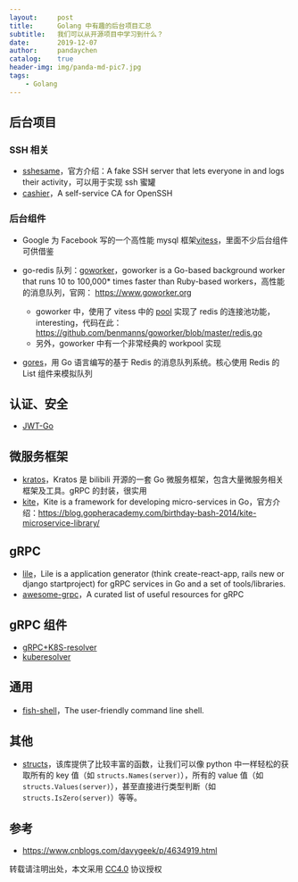 ```yaml
---
layout:     post
title:      Golang 中有趣的后台项目汇总
subtitle:   我们可以从开源项目中学习到什么？
date:       2019-12-07
author:     pandaychen
catalog:    true
header-img: img/panda-md-pic7.jpg
tags:
    - Golang
---
```


##  后台项目

###	SSH 相关
-   [sshesame](https://github.com/jaksi/sshesame)，官方介绍：A fake SSH server that lets everyone in and logs their activity，可以用于实现 ssh 蜜罐
-	[cashier](https://github.com/nsheridan/cashier)，A self-service CA for OpenSSH

###	后台组件

-   Google 为 Facebook 写的一个高性能 mysql 框架[vitess](https://github.com/vitessio/vitess)，里面不少后台组件可供借鉴

-   go-redis 队列：[goworker](https://github.com/benmanns/goworker)，goworker is a Go-based background worker that runs 10 to 100,000* times faster than Ruby-based workers，高性能的消息队列，官网： https://www.goworker.org
	-	goworker 中，使用了 vitess 中的 [pool](https://github.com/vitessio/vitess/blob/master/go/pools/resource_pool.go) 实现了 redis 的连接池功能，interesting，代码在此：https://github.com/benmanns/goworker/blob/master/redis.go
	-	另外，goworker 中有一个非常经典的 workpool 实现

-   [gores](https://github.com/wang502/gores)，用 Go 语言编写的基于 Redis 的消息队列系统。核心使用 Redis 的 List 组件来模拟队列


##	认证、安全
-	[JWT-Go](https://github.com/dgrijalva/jwt-go)

##	微服务框架
-	[kratos](https://github.com/bilibili/kratos)，Kratos 是 bilibili 开源的一套 Go 微服务框架，包含大量微服务相关框架及工具。gRPC 的封装，很实用
-	[kite](https://github.com/koding/kite)，Kite is a framework for developing micro-services in Go，官方介绍：https://blog.gopheracademy.com/birthday-bash-2014/kite-microservice-library/

##	gRPC
-	[lile](https://github.com/lileio/lile)，Lile is a application generator (think create-react-app, rails new or django startproject) for gRPC services in Go and a set of tools/libraries.
-	[awesome-grpc](https://github.com/grpc-ecosystem/awesome-grpc)，A curated list of useful resources for gRPC

##	gRPC 组件
-	[gRPC+K8S-resolver](https://github.com/sercand/kuberesolver)
-	[kuberesolver](https://github.com/everflow-io/kuberesolver)


##	通用
-	[fish-shell](https://github.com/fish-shell/fish-shell)，The user-friendly command line shell. 


##	其他
-	[structs](https://github.com/fatih/structs)，该库提供了比较丰富的函数，让我们可以像 python 中一样轻松的获取所有的 key 值（如 `structs.Names(server)`），所有的 value 值（如 `structs.Values(server)`），甚至直接进行类型判断（如 `structs.IsZero(server)`）等等。

##	参考
-	https://www.cnblogs.com/davygeek/p/4634919.html


转载请注明出处，本文采用 [CC4.0](http://creativecommons.org/licenses/by-nc-nd/4.0/) 协议授权
